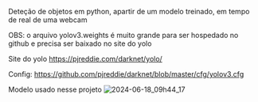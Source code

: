 Deteção de objetos em python, apartir de um modelo treinado, em tempo de real de uma webcam

OBS: o arquivo yolov3.weights é muito grande para ser hospedado no github e precisa ser baixado no site do yolo

Site do yolo https://pjreddie.com/darknet/yolo/

Config: https://github.com/pjreddie/darknet/blob/master/cfg/yolov3.cfg

Modelo usado nesse projeto
![2024-06-18_09h44_17](https://github.com/joaocn2/objdetectpy/assets/65625548/f21e70b7-c7c8-4ef5-9a47-cf1d5e19a10b)
